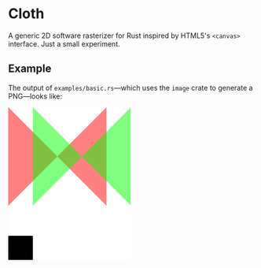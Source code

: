 # Cloth

A generic 2D software rasterizer for Rust inspired by HTML5's `<canvas>` interface. Just a small experiment.

## Example

The output of `examples/basic.rs`—which uses the `image` crate to generate a PNG—looks like:

![](www/basic.png?raw=true)
